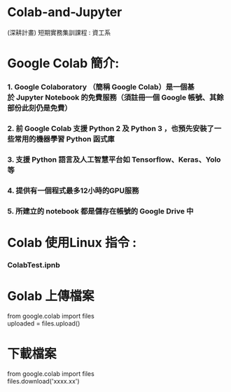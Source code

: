 # Colab-and-Jupyter
(深耕計畫) 短期實務集訓課程 :  資工系

# Google Colab 簡介: 
### 1. Google Colaboratory （簡稱 Google Colab）是一個基於 Jupyter Notebook 的免費服務（須註冊一個 Google 帳號、其餘部份此刻仍是免費）
### 2. 前 Google Colab 支援 Python 2 及 Python 3 ，也預先安裝了一些常用的機器學習 Python 函式庫 
### 3. 支援 Python 語言及人工智慧平台如 Tensorflow、Keras、Yolo等
### 4. 提供有一個程式最多12小時的GPU服務
### 5. 所建立的 notebook 都是儲存在帳號的  Google Drive 中


# Colab 使用Linux 指令 : 
### ColabTest.ipnb


# Golab 上傳檔案
from google.colab import files <br>
uploaded = files.upload()

# 下載檔案
from google.colab import files <br>
files.download('xxxx.xx')


